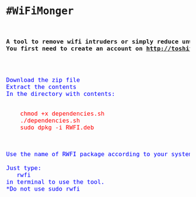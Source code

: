 <pre><h1>#WiFiMonger</h1>
<h3>A tool to remove wifi intruders or simply reduce unwanted wifi traffic.
You first need to create an account on <a href="http://toshith29-62810.portmap.host:62810/home/">http://toshith29-62810.portmap.host:62810/</a></h3>

<div style="color: blue; font-size:large;">
Download the zip file
Extract the contents
In the directory with contents:
<p style="color: red">
    chmod +x dependencies.sh
    ./dependencies.sh
    sudo dpkg -i RWFI.deb</p>
 
Use the name of RWFI package according to your system architecture.
 
Just type: 
   rwfi
in terminal to use the tool.
*Do not use sudo rwfi
</div>
</pre>
